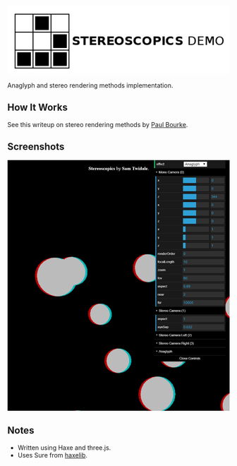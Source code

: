 ![Project logo](screenshots/stereoscopics_logo.png?raw=true "Stereoscopics Logo")

Anaglyph and stereo rendering methods implementation.

## How It Works ##

See this writeup on stereo rendering methods by [Paul Bourke](http://paulbourke.net/stereographics/stereorender/).

## Screenshots ##

![Screenshot](https://github.com/Tw1ddle/Stereoscopics/blob/master/screenshots/anaglyph.png?raw=true "Anaglyph Stereo Rendering Screenshot 2")

## Notes ##
* Written using Haxe and three.js.
* Uses Sure from [haxelib](http://lib.haxe.org/).